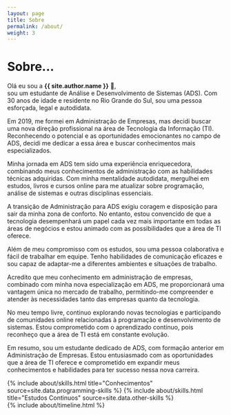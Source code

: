 ```yaml
---
layout: page
title: Sobre
permalink: /about/
weight: 3
---
```


# **Sobre...**

Olá eu sou a **{{ site.author.name }}** :wave:,<br>
sou um estudante de Análise e Desenvolvimento de Sistemas (ADS). Com 30 anos de idade e residente no Rio Grande do Sul, sou uma pessoa esforçada, legal e autodidata.

Em 2019, me formei em Administração de Empresas, mas decidi buscar uma nova direção profissional na área de Tecnologia da Informação (TI). Reconhecendo o potencial e as oportunidades emocionantes no campo de ADS, decidi me dedicar a essa área e buscar conhecimentos mais especializados.

Minha jornada em ADS tem sido uma experiência enriquecedora, combinando meus conhecimentos de administração com as habilidades técnicas adquiridas. Com minha mentalidade autodidata, mergulhei em estudos, livros e cursos online para me atualizar sobre programação, análise de sistemas e outras disciplinas essenciais.

A transição de Administração para ADS exigiu coragem e disposição para sair da minha zona de conforto. No entanto, estou convencido de que a tecnologia desempenhará um papel cada vez mais importante em todas as áreas de negócios e estou animado com as possibilidades que a área de TI oferece.

Além de meu compromisso com os estudos, sou uma pessoa colaborativa e fácil de trabalhar em equipe. Tenho habilidades de comunicação eficazes e sou capaz de adaptar-me a diferentes ambientes e situações de trabalho.

Acredito que meu conhecimento em administração de empresas, combinado com minha nova especialização em ADS, me proporcionará uma vantagem única no mercado de trabalho, permitindo-me compreender e atender às necessidades tanto das empresas quanto da tecnologia.

No meu tempo livre, continuo explorando novas tecnologias e participando de comunidades online relacionadas à programação e desenvolvimento de sistemas. Estou comprometido com o aprendizado contínuo, pois reconheço que a área de TI está em constante evolução.

Em resumo, sou um estudante dedicado de ADS, com formação anterior em Administração de Empresas. Estou entusiasmado com as oportunidades que a área de TI oferece e comprometido em expandir meus conhecimentos e habilidades para ter sucesso nessa nova carreira.
<div class="row">
{% include about/skills.html title="Conhecimentos" source=site.data.programming-skills %}
{% include about/skills.html title="Estudos Continuos" source=site.data.other-skills %}
</div>

<div class="row">
{% include about/timeline.html %}
</div>
